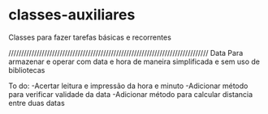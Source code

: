 # classes-auxiliares
Classes para fazer tarefas básicas e recorrentes


//////////////////////////////////////////////////////////////////////////////
Data
Para armazenar e operar com data e hora de maneira simplificada e sem uso de bibliotecas

To do:
-Acertar leitura e impressão da hora e minuto
-Adicionar método para verificar validade da data
-Adicionar método para calcular distancia entre duas datas
